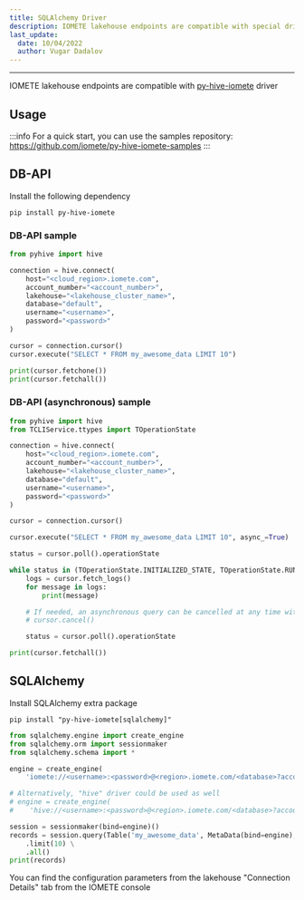 ```yaml
---
title: SQLAlchemy Driver
description: IOMETE lakehouse endpoints are compatible with special driver, you can use the samples repository to quick start
last_update:
  date: 10/04/2022
  author: Vugar Dadalov
---
```


___

IOMETE lakehouse endpoints are compatible with <a href="https://pypi.org/project/py-hive-iomete" targetr="_blank">py-hive-iomete</a> driver

## Usage

:::info
For a quick start, you can use the samples repository: <https://github.com/iomete/py-hive-iomete-samples>
:::

## DB-API

Install the following dependency

```shell
pip install py-hive-iomete
```



### DB-API sample

```python
from pyhive import hive

connection = hive.connect(
    host="<cloud_region>.iomete.com",
    account_number="<account_number>",
    lakehouse="<lakehouse_cluster_name>",
    database="default",
    username="<username>",
    password="<password>"
)

cursor = connection.cursor()
cursor.execute("SELECT * FROM my_awesome_data LIMIT 10")

print(cursor.fetchone())
print(cursor.fetchall())
```



### DB-API (asynchronous) sample

```python
from pyhive import hive
from TCLIService.ttypes import TOperationState

connection = hive.connect(
    host="<cloud_region>.iomete.com",
    account_number="<account_number>",
    lakehouse="<lakehouse_cluster_name>",
    database="default",
    username="<username>",
    password="<password>"
)

cursor = connection.cursor()

cursor.execute("SELECT * FROM my_awesome_data LIMIT 10", async_=True)

status = cursor.poll().operationState

while status in (TOperationState.INITIALIZED_STATE, TOperationState.RUNNING_STATE):
    logs = cursor.fetch_logs()
    for message in logs:
        print(message)

    # If needed, an asynchronous query can be cancelled at any time with:
    # cursor.cancel()

    status = cursor.poll().operationState

print(cursor.fetchall())
```



## SQLAlchemy

Install SQLAlchemy extra package

```shell
pip install "py-hive-iomete[sqlalchemy]"
```



```python
from sqlalchemy.engine import create_engine
from sqlalchemy.orm import sessionmaker
from sqlalchemy.schema import *

engine = create_engine(
    'iomete://<username>:<password>@<region>.iomete.com/<database>?account_number=<account_number>&lakehouse=<lakehouse_cluster_name>')

# Alternatively, "hive" driver could be used as well
# engine = create_engine(
#    'hive://<username>:<password>@<region>.iomete.com/<database>?account_number=<account_number>&lakehouse=<lakehouse_cluster_name>')

session = sessionmaker(bind=engine)()
records = session.query(Table('my_awesome_data', MetaData(bind=engine), autoload=True)) \
    .limit(10) \
    .all()
print(records)
```



You can find the configuration parameters from the lakehouse "Connection Details" tab from the IOMETE console